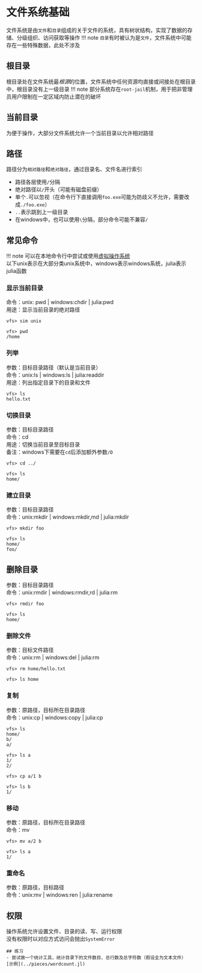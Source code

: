 # 文件系统基础
文件系统是由`文件`和`目录`组成的关于文件的系统，具有树状结构，实现了数据的存储、分级组织、访问获取等操作
!!! note
	`目录`有时被认为是`文件`，文件系统中可能存在一些特殊数据，此处不涉及

## 根目录
根目录处在文件系统最*根源*的位置，文件系统中任何资源均直接或间接处在根目录中，根目录没有上一级目录
!!! note
	部分系统存在`root-jail`机制，用于把非管理员用户限制在一定区域内防止潜在的破坏

## 当前目录
为便于操作，大部分文件系统允许一个当前目录以允许相对路径

## 路径
路径分为`相对路径`和`绝对路径`，通过目录名、文件名进行索引
* 路径各层使用`/`分隔
* 绝对路径以`/`开头（可能有磁盘前缀）
* 单个`.`可以忽视（在命令行下直接调用`foo.exe`可能为防歧义不允许，需要改成`./foo.exe`）
* `..`表示跳到上一级目录
* 在windows中，也可以使用`\`分隔，部分命令可能不兼容`/`

## 常见命令
!!! note
	可以在本地命令行中尝试或使用[虚拟操作系统](../pieces/virtualfs.jl)\
	以下unix表示在大部分类unix系统中，windows表示windows系统，julia表示julia函数

### 显示当前目录
命令：unix: pwd | windows:chdir | julia:pwd\
用途：显示当前目录的绝对路径
```shell
vfs> sim unix

vfs> pwd
/home
```

### 列举
参数：目标目录路径（默认是当前目录）\
命令：unix:ls | windows:ls | julia:readdir\
用途：列出指定目录下的目录和文件
```shell
vfs> ls
hello.txt
```

### 切换目录
参数：目标目录路径\
命令：cd\
用途：切换当前目录至目标目录\
备注：windows下需要在`cd`后添加额外参数`/D`
```shell
vfs> cd ../

vfs> ls
home/
```

### 建立目录
参数：目标目录路径\
命令：unix:mkdir | windows:mkdir,md | julia:mkdir
```shell
vfs> mkdir foo

vfs> ls
home/
foo/
```

## 删除目录
参数：目标目录路径\
命令：unix:rmdir | windows:rmdir,rd | julia:rm
```shell
vfs> rmdir foo

vfs> ls
home/
```

### 删除文件
参数：目标文件路径\
命令：unix:rm | windows:del | julia:rm
```shell
vfs> rm home/hello.txt

vfs> ls home
```

### 复制
参数：原路径，目标所在目录路径\
命令：unix:cp | windows:copy | julia:cp
```shell
vfs> ls
home/
b/
a/

vfs> ls a
1/
2/

vfs> cp a/1 b

vfs> ls b
1/
```

### 移动
参数：原路径，目标所在目录路径\
命令：mv
```shell
vfs> mv a/2 b

vfs> ls a
1/
```

### 重命名
参数：原路径，目标路径\
命令：unix:mv | windows:ren | julia:rename

## 权限
操作系统允许设置文件、目录的读、写、运行权限\
没有权限时以对应方式访问会抛出`SystemError`

```is-newbie
## 练习
- 尝试做一个统计工具，统计目录下的文件数目、总行数及总字符数（假设全为文本文件） [示例](../pieces/wordcount.jl)
```
